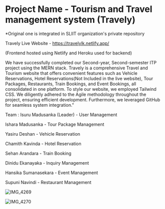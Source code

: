 # Project Name - Tourism and Travel management system (Travely)

*Original one is integrated in SLIIT organization's private repository

Travely Live Website - https://travelylk.netlify.app/

(Frontend hosted using Netlify and Heroku used for backend)

We have successfully completed our Second-year, Second-semester ITP project using the MERN stack. Travely is a comprehensive Travel and Tourism website that offers convenient features such as Vehicle Reservations, Hotel Reservations(Not Included in the live website), Tour Packages, Restaurants, Train Bookings, and Event Bookings, all consolidated in one platform. To style our website, we employed Tailwind CSS. We diligently adhered to the Agile methodology throughout the project, ensuring efficient development. Furthermore, we leveraged GitHub for seamless system integration."

Team :
Isuru Madusanka (Leader) - User Management

Ishara Madusanka - Tour Package Management

Yasiru Deshan - Vehicle Reservation

Chamith Kavinda - Hotel Reservation

Sehan Arandara - Train Booking

Dinidu Ekanayaka - Inquiry Management

Hansika Sumanasekara - Event Management

Supuni Navindi - Restaurant Management

![IMG_4269](https://github.com/IsuruX98/Travely/assets/104721314/6363b329-bf0d-4f96-82fe-add9268a8f23)

![IMG_4270](https://github.com/IsuruX98/Travely/assets/104721314/b20d6154-216b-49f7-bd3a-3ca4d6d6313d)




